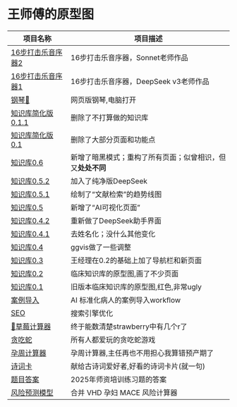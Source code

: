 # 王师傅的原型图

| 项目名称 | 项目描述 |
|---------|---------|
| [16步打击乐音序器2](https://ggvispro.github.io/idea/percussion_sonnet/)  | 16步打击乐音序器，Sonnet老师作品 |
| [16步打击乐音序器1](https://ggvispro.github.io/idea/percussion_v3/)  | 16步打击乐音序器，DeepSeek v3老师作品 |
| [钢琴🎹](https://ggvispro.github.io/idea/virtual_piano/)  | 网页版钢琴,电脑打开 |
| [知识库简化版0.1.1](https://ggvispro.github.io/idea/knowledge_base_tidy_011/)  | 删除了不打算做的知识库 |
| [知识库简化版0.1](https://ggvispro.github.io/idea/knowledge_base_tidy_01/)  | 删除了大部分页面和功能点 |
| [知识库0.6](https://ggvispro.github.io/idea/knowledge_base_06/)  | 新增了暗黑模式；重构了所有页面；似曾相识，但又**处处不同** |
| [知识库0.5.2](https://ggvispro.github.io/idea/knowledge_base_052/)  | 加入了纯净版DeepSeek |
| [知识库0.5.1](https://ggvispro.github.io/idea/knowledge_base_051/)  | 绘制了“文献检索”的趋势线图 |
| [知识库0.5](https://ggvispro.github.io/idea/knowledge_base_05/)  | 新增了“AI可视化页面” |
| [知识库0.4.2](https://ggvispro.github.io/idea/knowledge_base_042/)  | 重新做了DeepSeek助手界面 |
| [知识库0.4.1](https://ggvispro.github.io/idea/knowledge_base_041/)  | 去姓名化；没什么其他变化 |
| [知识库0.4](https://ggvispro.github.io/idea/knowledge_base_04/)  | ggvis做了一些调整 |
| [知识库0.3](https://ggvispro.github.io/idea/knowledge_base_03/)  | 王经理在0.2的基础上加了导航栏和新页面 |
| [知识库0.2](https://ggvispro.github.io/idea/knowledge_base/)  | 临床知识库的原型图,画了不少页面 |
| [知识库0.1](https://ggvispro.github.io/idea/knowledge_base_red/)  | 旧版本临床知识库的原型图,红色,非常ugly |
| [案例导入](https://ggvispro.github.io/idea/import_case/)  | AI 标准化病人的案例导入workflow |
| [SEO](https://ggvispro.github.io/idea/seo/) | 搜索引擎优化 |
| [🍓草莓计算器](https://ggvispro.github.io/idea/strawberry/) | 终于能数清楚strawberry中有几个r了 |
| [贪吃蛇](https://ggvispro.github.io/idea/snake/) | 所有人都爱玩的贪吃蛇游戏 |
| [孕周计算器](https://ggvispro.github.io/idea/pregnancy/) | 孕周计算器,主任再也不用担心我算错预产期了 |
| [诗词卡](https://ggvispro.github.io/idea/poem_card/) | 献给古诗词爱好者,好看的诗词卡片(就一句) |
| [题目答案](https://ggvispro.github.io/idea/train_teacher/) | 2025年师资培训练习题的答案 |
| [风险预测模型](https://ggvispro.github.io/idea/risk-calculator/) | 合并 VHD 孕妇 MACE 风险计算器 |
